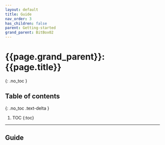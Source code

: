 ```yaml
---
layout: default
title: Guide
nav_order: 3
has_children: false
parent: Getting-started
grand_parent: BitBox02
---
```


# {{page.grand_parent}}: {{page.title}}
{: .no_toc }

## Table of contents
{: .no_toc .text-delta }

1. TOC
{:toc}

---

## Guide

